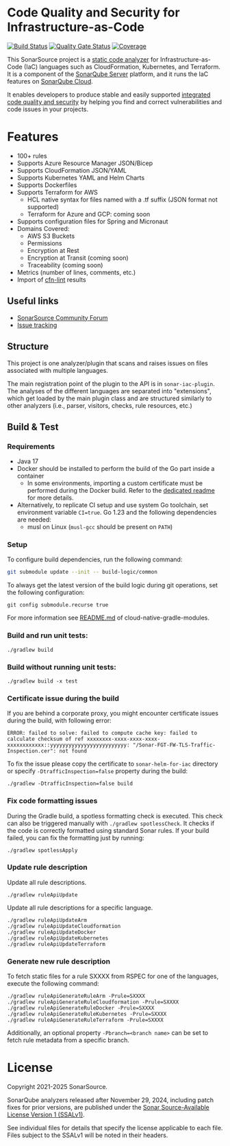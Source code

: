 Code Quality and Security for Infrastructure-as-Code
==========
[![Build Status](https://api.cirrus-ci.com/github/SonarSource/sonar-iac.svg?branch=master)](https://cirrus-ci.com/github/SonarSource/sonar-iac)
[![Quality Gate Status](https://sonarcloud.io/api/project_badges/measure?project=org.sonarsource.iac%3Aiac&metric=alert_status)](https://sonarcloud.io/summary/new_code?id=org.sonarsource.iac%3Aiac)
[![Coverage](https://sonarcloud.io/api/project_badges/measure?project=org.sonarsource.iac%3Aiac&metric=coverage)](https://sonarcloud.io/summary/new_code?id=org.sonarsource.iac%3Aiac)

This SonarSource project is a [static code analyzer](https://en.wikipedia.org/wiki/Static_program_analysis) for Infrastructure-as-Code (IaC) languages such as CloudFormation, Kubernetes, and Terraform.
It is a component of the [SonarQube Server](https://www.sonarqube.org/) platform, and it runs the IaC features on [SonarQube Cloud](https://sonarcloud.io/).

It enables developers to produce stable and easily supported [integrated code quality and security](https://www.sonarsource.com/solutions/for-developers/?utm_medium=referral&utm_source=github&utm_campaign=clean-code&utm_content=sonar-iac) by helping you find and correct vulnerabilities and code issues in your projects.

# Features
* 100+ rules
* Supports Azure Resource Manager JSON/Bicep
* Supports CloudFormation JSON/YAML
* Supports Kubernetes YAML and Helm Charts
* Supports Dockerfiles
* Supports Terraform for AWS
  * HCL native syntax for files named with a .tf suffix (JSON format not supported)
  * Terraform for Azure and GCP: coming soon
* Supports configuration files for Spring and Micronaut
* Domains Covered:
  * AWS S3 Buckets
  * Permissions
  * Encryption at Rest
  * Encryption at Transit (coming soon)
  * Traceability (coming soon)
* Metrics (number of lines, comments, etc.)
* Import of [cfn-lint](https://community.sonarsource.com/t/sonarcloud-can-scan-terraform-and-cloudformation-files-cfn-lint-support/48550) results

## Useful links

* [SonarSource Community Forum](https://community.sonarsource.com/)
* [Issue tracking](https://jira.sonarsource.com/projects/SONARIAC)

## Structure
This project is one analyzer/plugin that scans and raises issues on files associated with multiple languages.

The main registration point of the plugin to the API is in `sonar-iac-plugin`. The analyses of the different languages are separated into "extensions", 
which get loaded by the main plugin class and are structured similarly to other analyzers (i.e., parser, visitors, checks, rule resources, etc.)

## Build & Test

### Requirements
* Java 17
* Docker should be installed to perform the build of the Go part inside a container
  * In some environments, importing a custom certificate must be performed during the Docker build. Refer to the [dedicated readme](sonar-helm-for-iac/Readme.md#build-docker-image) for more details.
* Alternatively, to replicate CI setup and use system Go toolchain, set environment variable `CI=true`. Go 1.23 and the following dependencies are needed:
  * musl on Linux (`musl-gcc` should be present on `PATH`)

### Setup
To configure build dependencies, run the following command:

```bash
git submodule update --init -- build-logic/common
```
To always get the latest version of the build logic during git operations, set the following configuration:

```
git config submodule.recurse true
```
For more information see [README.md](https://github.com/SonarSource/cloud-native-gradle-modules/blob/master/README.md) of cloud-native-gradle-modules.

### Build and run unit tests:
```shell
./gradlew build
```

### Build without running unit tests:

```shell
./gradlew build -x test
```

### Certificate issue during the build
If you are behind a corporate proxy, you might encounter certificate issues during the build, with following error:

```text
ERROR: failed to solve: failed to compute cache key: failed to calculate checksum of ref xxxxxxxx-xxxx-xxxx-xxxx-xxxxxxxxxxxx::yyyyyyyyyyyyyyyyyyyyyyyyy: "/Sonar-FGT-FW-TLS-Traffic-Inspection.cer": not found
```

To fix the issue please copy the certificate to `sonar-helm-for-iac` directory or specify `-DtrafficInspection=false` property during the build:

```shell
./gradlew -DtrafficInspection=false build
```

### Fix code formatting issues

During the Gradle build, a spotless formatting check is executed.
This check can also be triggered manually with `./gradlew spotlessCheck`.
It checks if the code is correctly formatted using standard Sonar rules.
If your build failed, you can fix the formatting just by running:

```shell
./gradlew spotlessApply
```

### Update rule description

Update all rule descriptions.

```shell
./gradlew ruleApiUpdate
```

Update all rule descriptions for a specific language.

```shell
./gradlew ruleApiUpdateArm
./gradlew ruleApiUpdateCloudformation
./gradlew ruleApiUpdateDocker
./gradlew ruleApiUpdateKubernetes
./gradlew ruleApiUpdateTerraform
```

### Generate new rule description

To fetch static files for a rule SXXXX from RSPEC for one of the languages, execute the following command:
```shell
./gradlew ruleApiGenerateRuleArm -Prule=SXXXX
./gradlew ruleApiGenerateRuleCloudformation -Prule=SXXXX
./gradlew ruleApiGenerateRuleDocker -Prule=SXXXX
./gradlew ruleApiGenerateRuleKubernetes -Prule=SXXXX
./gradlew ruleApiGenerateRuleTerraform -Prule=SXXXX
```

Additionally, an optional property `-Pbranch=<branch name>` can be set to fetch rule metadata from a specific branch.

# License

Copyright 2021-2025 SonarSource.

SonarQube analyzers released after November 29, 2024, including patch fixes for prior versions,
are published under the [Sonar Source-Available License Version 1 (SSALv1)](LICENSE.txt).

See individual files for details that specify the license applicable to each file.
Files subject to the SSALv1 will be noted in their headers.
